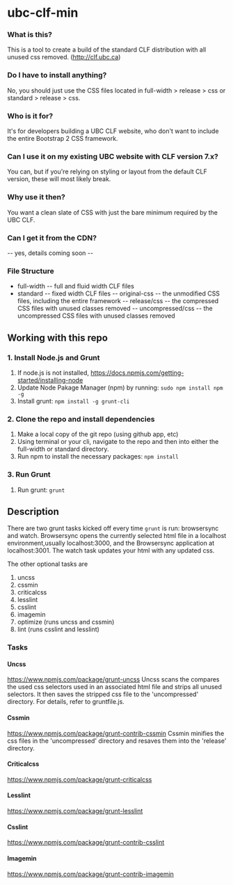 # ubc-clf-min
### What is this?
This is a tool to create a build of the standard CLF distribution with all unused css removed. (http://clf.ubc.ca)

### Do I have to install anything?
No, you should just use the CSS files located in full-width > release > css or standard > release > css.

### Who is it for?
It's for developers building a UBC CLF website, who don't want to include the entire Bootstrap 2 CSS framework. 

### Can I use it on my existing UBC website with CLF version 7.x?
You can, but if you're relying on styling or layout from the default CLF version, these will most likely break.

### Why use it then?
You want a clean slate of CSS with just the bare minimum required by the UBC CLF.

### Can I get it from the CDN?
-- yes, details coming soon --

### File Structure

- full-width -- full and fluid width CLF files
- standard -- fixed width CLF files
-- original-css -- the unmodified CSS files, including the entire framework
-- release/css -- the compressed CSS files with unused classes removed
-- uncompressed/css -- the uncompressed CSS files with unused classes removed



## Working with this repo
### 1. Install Node.js and Grunt 
1. If node.js is not installed, https://docs.npmjs.com/getting-started/installing-node
2. Update Node Pakage Manager (npm) by running: 
    `sudo npm install npm -g`
3. Install grunt: 
    `npm install -g grunt-cli`

### 2. Clone the repo and install dependencies
1. Make a local copy of the git repo (using github app, etc)
2. Using terminal or your cli, navigate to the repo and then into either the full-width or standard directory. 
3. Run npm to install the necessary packages: 
    `npm install`

### 3. Run Grunt
1. Run grunt: 
    `grunt`

## Description
There are two grunt tasks kicked off every time `grunt` is run: browsersync and watch. Browsersync opens the currently selected html file in a localhost environment,usually localhost:3000, and the Browsersync application at localhost:3001. The watch task updates your html with any updated css.

The other optional tasks are
1. uncss
2. cssmin
3. criticalcss
4. lesslint
5. csslint
6. imagemin
7. optimize (runs uncss and cssmin)
8. lint (runs csslint and lesslint)

### Tasks
#### Uncss
https://www.npmjs.com/package/grunt-uncss
Uncss scans the compares the used css selectors used in an associated html file and strips all unused selectors. It then saves the stripped css file to the 'uncompressed' directory. For details, refer to gruntfile.js.

#### Cssmin
https://www.npmjs.com/package/grunt-contrib-cssmin
Cssmin minifies the css files in the 'uncompressed' directory and resaves them into the 'release' directory.

#### Criticalcss
https://www.npmjs.com/package/grunt-criticalcss

#### Lesslint
https://www.npmjs.com/package/grunt-lesslint

#### Csslint
https://www.npmjs.com/package/grunt-contrib-csslint

#### Imagemin
https://www.npmjs.com/package/grunt-contrib-imagemin
